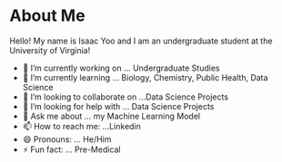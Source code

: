 # About Me

Hello! My name is Isaac Yoo and I am an undergraduate student at the University of Virginia!

- 🔭 I’m currently working on ... Undergraduate Studies
- 🌱 I’m currently learning ... Biology, Chemistry, Public Health, Data Science
- 👯 I’m looking to collaborate on ...Data Science Projects
- 🤔 I’m looking for help with ... Data Science Projects
- 💬 Ask me about ... my Machine Learning Model
- 📫 How to reach me: ...Linkedin
- 😄 Pronouns: ... He/Him
- ⚡ Fun fact: ... Pre-Medical
